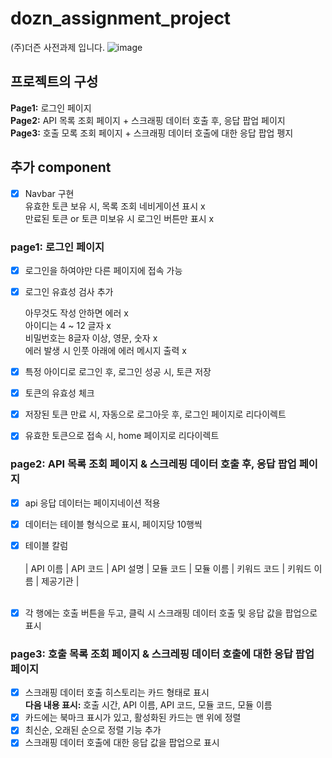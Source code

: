 # dozn_assignment_project
(주)더즌 사전과제 입니다. 
![image](https://github.com/user-attachments/assets/ed4b0703-9b65-461f-902e-1a42f1a22cba)


## 프로젝트의 구성
**Page1:**  로그인 페이지 <br/>
**Page2:**  API 목록 조회 페이지 + 스크래핑 데이터 호출 후, 응답 팝업 페이지<br/>
**Page3:**  호출 모록 조회 페이지 + 스크래핑 데이터 호출에 대한 응답 팝업 펭지<br/>

## 추가 component
- [x] Navbar 구현
      <li/> 유효한 토큰 보유 시, 목록 조회 네비게이션 표시 x 
      <li/> 만료된 토큰 or 토큰 미보유 시 로그인 버튼만 표시 x 

### page1: 로그인 페이지
- [x] 로그인을 하여야만 다른 페이지에 접속 가능
- [x] 로그인 유효성 검사 추가 
      <li/> 아무것도 작성 안하면 에러 x
      <li/> 아이디는 4 ~ 12 글자 x
      <li/> 비밀번호는 8글자 이상, 영문, 숫자 x
      <li/> 에러 발생 시 인풋 아래에 에러 메시지 출력 x

- [x] 특정 아이디로 로그인 후, 로그인 성공 시, 토큰 저장
- [x] 토큰의 유효성 체크
- [X] 저장된 토큰 만료 시, 자동으로 로그아웃 후, 로그인 페이지로 리다이렉트
- [x] 유효한 토큰으로 접속 시, home 페이지로 리다이렉트
      

### page2: API 목록 조회 페이지 &  스크레핑 데이터 호출 후, 응답 팝업 페이지
- [x] api 응답 데이터는 페이지네이션 적용
- [x] 데이터는 테이블 형식으로 표시, 페이지당 10행씩
- [x] 테이블 칼럼
  <br/> <br/>
  | API 이름 | API 코드 | API 설명 | 모듈 코드 | 모듈 이름 | 키워드 코드 | 키워드 이름 | 제공기관 |
  <br/><br/>
- [x] 각 행에는 호출 버튼을 두고, 클릭 시 스크래핑 데이터 호출 및 응답 값을 팝업으로 표시


### page3: 호출 목록 조회 페이지 & 스크레핑 데이터 호출에 대한 응답 팝업 페이지
- [x] 스크래핑 데이터 호출 히스토리는 카드 형태로 표시 <br/>
      **다음 내용 표시:** 호출 시간, API 이름, API 코드, 모듈 코드, 모듈 이름
- [x] 카드에는 북마크 표시가 있고, 활성화된 카드는 맨 위에 정렬
- [x] 최신순, 오래된 순으로 정렬 기능 추가
- [x] 스크래핑 데이터 호출에 대한 응답 값을 팝업으로 표시
